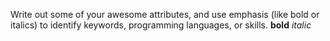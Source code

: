 Write out some of your awesome attributes, and use emphasis (like bold or italics) to identify keywords, programming languages, or skills. 
**bold**
*italic*
